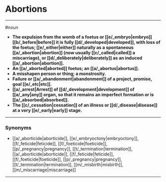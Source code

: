 # Abortions
---
#noun
- **The expulsion from the womb of a foetus or [[e/_embryo|embryo]] [[b/_before|before]] it is fully [[d/_developed|developed]], with loss of the foetus; [[e/_either|either]] naturally as a spontaneous [[a/_abortion|abortion]] (now usually [[c/_called|called]] a miscarriage), or [[d/_deliberately|deliberately]] as an induced [[a/_abortion|abortion]].**
- **An [[a/_aborted|aborted]] foetus; an [[a/_abortus|abortus]].**
- **A misshapen person or thing; a monstrosity.**
- **Failure or [[a/_abandonment|abandonment]] of a project, promise, goal [[e/_etc|etc]].**
- **[[a/_arrest|Arrest]] of [[d/_development|development]] of [[a/_any|any]] organ, so that it remains an imperfect formation or is [[a/_absorbed|absorbed]].**
- **The [[c/_cessation|cessation]] of an illness or [[d/_disease|disease]] at a very [[e/_early|early]] stage.**
---
### Synonyms
- [[a/_aborticide|aborticide]], [[e/_embryoctony|embryoctony]], [[f/_feticide|feticide]], [[f/_foeticide|foeticide]], [[p/_pregnancy|pregnancy]], [[t/_termination|termination]], [[a/_aborticide|aborticide]], [[f/_feticide|feticide]], [[f/_foeticide|foeticide]], [[p/_pregnancy|pregnancy]], [[t/_termination|termination]], [[m/_misbirth|misbirth]], [[m/_miscarriage|miscarriage]]
---
